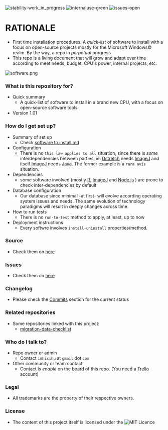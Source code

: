![stability-work_in_progress](https://bitbucket.org/repo/ekyaeEE/images/477405737-stability_work_in_progress.png)
![internaluse-green](https://bitbucket.org/repo/ekyaeEE/images/3847436881-internal_use_stable.png)
![issues-open](https://bitbucket.org/repo/ekyaeEE/images/2944199103-issues_open.png)

# RATIONALE #

* First time installation procedures. A _quick-list_ of software to install with a focus on open-source projects mostly for the Microsoft Windows© realm. By the way, a repo in _perpetual_ progress
* This repo is a living document that will grow and adapt over time according to meet needs, budget, CPU's power, internal projects, etc.

![software.png](https://bitbucket.org/repo/p8AERab/images/3938803628-2498552050-transfer.jpg)

### What is this repository for? ###

* Quick summary
    - A quick-list of software to install in a brand new CPU, with a focus on open-source software tools
* Version 1.01

### How do I get set up? ###

* Summary of set up
    - Check [software to install.md](https://bitbucket.org/imhicihu/software-installations/src/master/pc_software_to_install.md)
* Configuration
    - There is no `this law applies to all` situation, since there is _some_ interdependencies between parties, ie: [Dstretch](http://www.dstretch.com/) needs [ImageJ](https://imagej.nih.gov/ij/index.html) and itself [ImageJ](https://imagej.nih.gov/ij/index.html) needs [Java](https://www.java.com/es/download/). The former example is a `rara avis` situation.
* Dependencies
    - some software involved (mostly [R](https://www.r-project.org/), [ImageJ](https://imagej.nih.gov/ij/index.html) and [Node.js](https://nodejs.org/) ) are prone to check inter-dependencies by default 
* Database configuration
    - Our database since minimal -at first- will evolve according operating system issues and needs. The same evolution of technology paradigms will result in deeply changes across time. 
* How to run tests
    - There is no `run-to-test` method to apply, at least, up to now
* Deployment instructions
    - Every softwre involves `install-uninstall` properties/method. 

### Source ###

* Check them on [here](https://bitbucket.org/imhicihu/software-installations/src)

### Issues ###

* Check them on [here](https://bitbucket.org/imhicihu/software-installations/issues)

### Changelog ###

* Please check the [Commits](https://bitbucket.org/imhicihu/software-installations/commits/) section for the current status

### Related repositories ###

* Some repositories linked with this project:
     - [migration-data-checklist](https://bitbucket.org/imhicihu/migration-data-checklist/src/master/)
     
### Who do I talk to? ###

* Repo owner or admin
    - Contact `imhicihu` at `gmail` dot `com`
* Other community or team contact
    - Contact is _enable_ on the [board](https://bitbucket.org/imhicihu/software-installations/addon/trello/trello-board) of this repo. (You need a [Trello](https://trello.com/) account)

### Legal ###

* All trademarks are the property of their respective owners.

### License ###

* The content of this project itself is licensed under the ![MIT Licence](https://bitbucket.org/repo/ekyaeEE/images/2049852260-MIT-license-green.png)